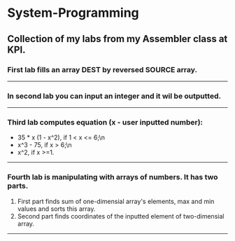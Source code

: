 # System-Programming
Collection of my labs from my Assembler class at KPI.
---------------------------------------------------------------
### First lab fills an array DEST by reversed SOURCE array.
---------------------------------------------------------------
### In second lab you can input an integer and it wil be outputted.
---------------------------------------------------------------
### Third lab computes  equation (x - user inputted number):
* 35 * x (1 - x^2), if 1 < x <= 6;\n
* x^3 - 75, if x > 6;\n
* x^2, if x >=1.
----------------------------------------------------
### Fourth lab is manipulating with arrays of numbers. It has two parts.
1. First part finds sum of one-dimensial array's elements, max and min values and sorts this array.
2. Second part finds coordinates of the inputted element of two-dimensial array.
------------------------------------------  
